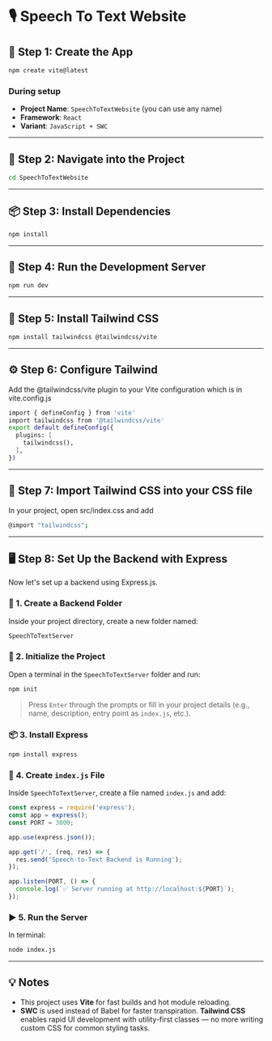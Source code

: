# 🎙️ Speech To Text Website

## 🚀 Step 1: Create the App

```bash
npm create vite@latest
```

### During setup

* **Project Name**: `SpeechToTextWebsite` (you can use any name)
* **Framework**: `React`
* **Variant**: `JavaScript + SWC`

---

## 📂 Step 2: Navigate into the Project

```bash
cd SpeechToTextWebsite
```

---

## 📦 Step 3: Install Dependencies

```bash
npm install
```

---

## 🧪 Step 4: Run the Development Server

```bash
npm run dev
```

---

## 🎨 Step 5: Install Tailwind CSS

```bash
npm install tailwindcss @tailwindcss/vite
```

---

## ⚙️ Step 6: Configure Tailwind

Add the @tailwindcss/vite plugin to your Vite configuration which is in vite.config.js

```bash
import { defineConfig } from 'vite'
import tailwindcss from '@tailwindcss/vite'
export default defineConfig({
  plugins: [
    tailwindcss(),
  ],
})
```

---

## 📄 Step 7: Import Tailwind CSS into your CSS file

In your project, open src/index.css and add

```bash
@import "tailwindcss";
```

---

## 🖥️ Step 8: Set Up the Backend with Express

Now let's set up a backend using Express.js.

### 📁 1. Create a Backend Folder

Inside your project directory, create a new folder named:

```bash
SpeechToTextServer
```

### 🧱 2. Initialize the Project

Open a terminal in the `SpeechToTextServer` folder and run:

```bash
npm init
```

> Press `Enter` through the prompts or fill in your project details (e.g., name, description, entry point as `index.js`, etc.).

### 📦 3. Install Express

```bash
npm install express
```

### 📝 4. Create `index.js` File

Inside `SpeechToTextServer`, create a file named `index.js` and add:

```js
const express = require('express');
const app = express();
const PORT = 3000;

app.use(express.json());

app.get('/', (req, res) => {
  res.send('Speech-to-Text Backend is Running');
});

app.listen(PORT, () => {
  console.log(`✅ Server running at http://localhost:${PORT}`);
});
```

### ▶️ 5. Run the Server

In terminal:

```bash
node index.js
```

---

## 💡 Notes

* This project uses **Vite** for fast builds and hot module reloading.
* **SWC** is used instead of Babel for faster transpiration.
**Tailwind CSS** enables rapid UI development with utility-first classes — no more writing custom CSS for common styling tasks.
